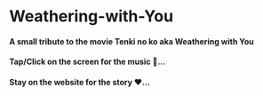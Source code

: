 # Weathering-with-You
#### A small tribute to the movie Tenki no ko aka Weathering with You
#### Tap/Click on the screen for the music 🎵...
#### Stay on the website for the story ❤️...

